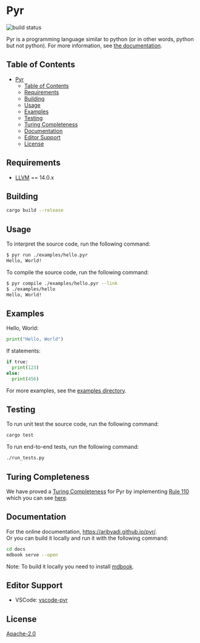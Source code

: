# Pyr

![build status](https://img.shields.io/github/workflow/status/AribYadi/pyr/Continuous%20integration/master)

Pyr is a programming language similar to python (or in other words, python but not python).
For more information, see [the documentation](https://aribyadi.github.io/pyr/).

## Table of Contents

- [Pyr](#pyr)
  - [Table of Contents](#table-of-contents)
  - [Requirements](#requirements)
  - [Building](#building)
  - [Usage](#usage)
  - [Examples](#examples)
  - [Testing](#testing)
  - [Turing Completeness](#turing-completeness)
  - [Documentation](#documentation)
  - [Editor Support](#editor-support)
  - [License](#license)

## Requirements

- [LLVM](https://llvm.org/releases) == 14.0.x

## Building

```bash
cargo build --release
```

## Usage

To interpret the source code, run the following command:

```bash
$ pyr run ./examples/hello.pyr
Hello, World!
```

To compile the source code, run the following command:

```bash
$ pyr compile ./examples/hello.pyr --link
$ ./examples/hello
Hello, World!
```

## Examples

Hello, World:

```python
print("Hello, World")
```

If statements:

```python
if true:
  print(123)
else:
  print(456)
```

For more examples, see the [examples directory](./examples).

## Testing

To run unit test the source code, run the following command:

```bash
cargo test
```

To run end-to-end tests, run the following command:

```bash
./run_tests.py
```

## Turing Completeness

We have proved a [Turing Completeness](https://en.wikipedia.org/wiki/Turing_completeness) for Pyr by implementing [Rule 110](https://en.wikipedia.org/wiki/Rule_110) which you can see [here](./examples/rule110.pyr).

## Documentation

For the online documentation, <https://aribyadi.github.io/pyr/>. \
Or you can build it locally and run it with the following command:

```bash
cd docs
mdbook serve --open
```

Note: To build it locally you need to install [mdbook](https://rust-lang.github.io/mdBook/guide/installation.html).

## Editor Support

- VSCode: [vscode-pyr](https://github.com/AribYadi/vscode-pyr.git)

## License

[Apache-2.0](LICENSE)
